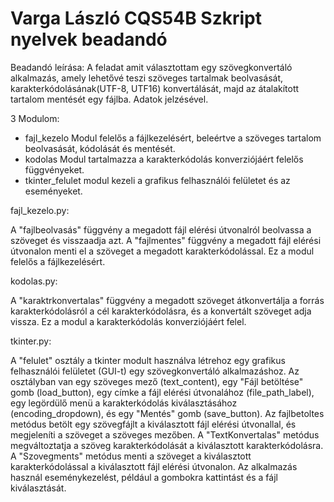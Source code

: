 # Varga László CQS54B Szkript nyelvek beadandó
Beadandó leírása:
A feladat amit választottam egy szövegkonvertáló alkalmazás, amely lehetővé teszi szöveges tartalmak beolvasását, karakterkódolásának(UTF-8, UTF16) konvertálását, majd az átalakított tartalom mentését egy fájlba. Adatok jelzésével.


3 Modulom:
- fajl_kezelo              Modul felelős a fájlkezelésért, beleértve a szöveges tartalom beolvasását, kódolását és mentését.
- kodolas                  Modul tartalmazza a karakterkódolás konverziójáért felelős függvényeket.
- tkinter_felulet          modul kezeli a grafikus felhasználói felületet és az eseményeket.



fajl_kezelo.py:

A "fajlbeolvasás" függvény a megadott fájl elérési útvonalról beolvassa a szöveget és visszaadja azt.
A "fajlmentes" függvény a megadott fájl elérési útvonalon menti el a szöveget a megadott karakterkódolással. 
Ez a modul felelős a fájlkezelésért.


kodolas.py:

A "karaktrkonvertalas" függvény a megadott szöveget átkonvertálja a forrás karakterkódolásról a cél karakterkódolásra, és a konvertált szöveget adja vissza.
Ez a modul a karakterkódolás konverziójáért felel.


tkinter.py:

A "felulet" osztály a tkinter modult használva létrehoz egy grafikus felhasználói felületet (GUI-t) egy szövegkonvertáló alkalmazáshoz.
Az osztályban van egy szöveges mező (text_content), egy "Fájl betöltése" gomb (load_button), egy címke a fájl elérési útvonalához (file_path_label), egy legördülő menü a karakterkódolás kiválasztásához (encoding_dropdown), és egy "Mentés" gomb (save_button).
Az fajlbetoltes metódus betölt egy szövegfájlt a kiválasztott fájl elérési útvonallal, és megjeleníti a szöveget a szöveges mezőben.
A "TextKonvertalas" metódus megváltoztatja a szöveg karakterkódolását a kiválasztott karakterkódolásra.
A "Szovegments" metódus menti a szöveget a kiválasztott karakterkódolással a kiválasztott fájl elérési útvonalon.
Az alkalmazás használ eseménykezelést, például a gombokra kattintást és a fájl kiválasztását.

